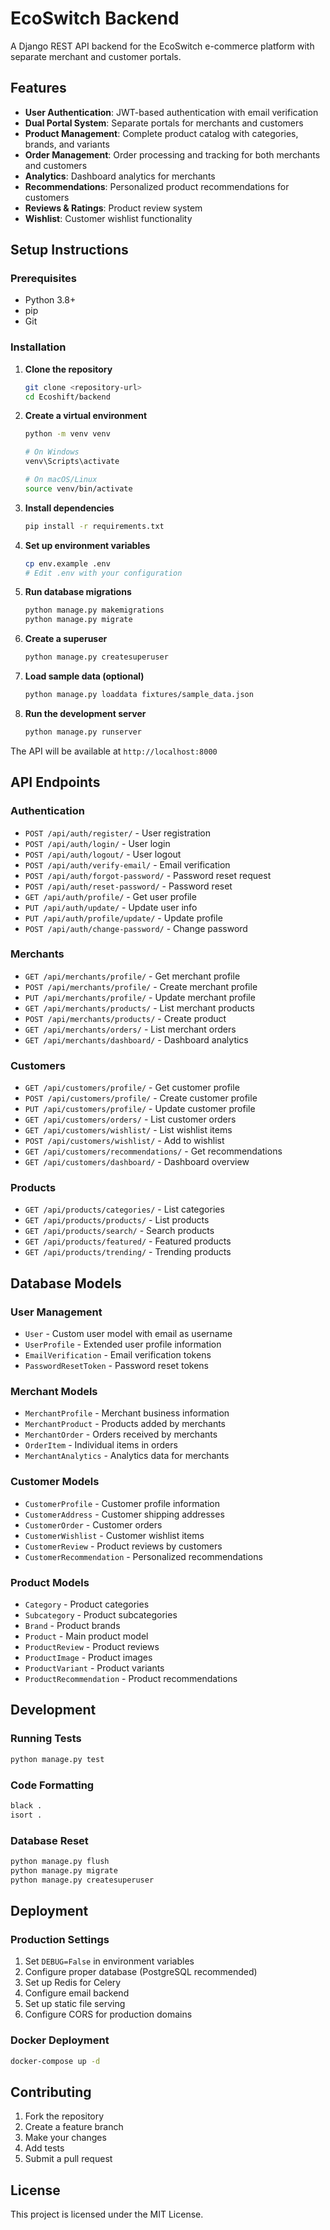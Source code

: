 # EcoSwitch Backend

A Django REST API backend for the EcoSwitch e-commerce platform with separate merchant and customer portals.

## Features

- **User Authentication**: JWT-based authentication with email verification
- **Dual Portal System**: Separate portals for merchants and customers
- **Product Management**: Complete product catalog with categories, brands, and variants
- **Order Management**: Order processing and tracking for both merchants and customers
- **Analytics**: Dashboard analytics for merchants
- **Recommendations**: Personalized product recommendations for customers
- **Reviews & Ratings**: Product review system
- **Wishlist**: Customer wishlist functionality

## Setup Instructions

### Prerequisites

- Python 3.8+
- pip
- Git

### Installation

1. **Clone the repository**
   ```bash
   git clone <repository-url>
   cd Ecoshift/backend
   ```

2. **Create a virtual environment**
   ```bash
   python -m venv venv
   
   # On Windows
   venv\Scripts\activate
   
   # On macOS/Linux
   source venv/bin/activate
   ```

3. **Install dependencies**
   ```bash
   pip install -r requirements.txt
   ```

4. **Set up environment variables**
   ```bash
   cp env.example .env
   # Edit .env with your configuration
   ```

5. **Run database migrations**
   ```bash
   python manage.py makemigrations
   python manage.py migrate
   ```

6. **Create a superuser**
   ```bash
   python manage.py createsuperuser
   ```

7. **Load sample data (optional)**
   ```bash
   python manage.py loaddata fixtures/sample_data.json
   ```

8. **Run the development server**
   ```bash
   python manage.py runserver
   ```

The API will be available at `http://localhost:8000`

## API Endpoints

### Authentication
- `POST /api/auth/register/` - User registration
- `POST /api/auth/login/` - User login
- `POST /api/auth/logout/` - User logout
- `POST /api/auth/verify-email/` - Email verification
- `POST /api/auth/forgot-password/` - Password reset request
- `POST /api/auth/reset-password/` - Password reset
- `GET /api/auth/profile/` - Get user profile
- `PUT /api/auth/update/` - Update user info
- `PUT /api/auth/profile/update/` - Update profile
- `POST /api/auth/change-password/` - Change password

### Merchants
- `GET /api/merchants/profile/` - Get merchant profile
- `POST /api/merchants/profile/` - Create merchant profile
- `PUT /api/merchants/profile/` - Update merchant profile
- `GET /api/merchants/products/` - List merchant products
- `POST /api/merchants/products/` - Create product
- `GET /api/merchants/orders/` - List merchant orders
- `GET /api/merchants/dashboard/` - Dashboard analytics

### Customers
- `GET /api/customers/profile/` - Get customer profile
- `POST /api/customers/profile/` - Create customer profile
- `PUT /api/customers/profile/` - Update customer profile
- `GET /api/customers/orders/` - List customer orders
- `GET /api/customers/wishlist/` - List wishlist items
- `POST /api/customers/wishlist/` - Add to wishlist
- `GET /api/customers/recommendations/` - Get recommendations
- `GET /api/customers/dashboard/` - Dashboard overview

### Products
- `GET /api/products/categories/` - List categories
- `GET /api/products/products/` - List products
- `GET /api/products/search/` - Search products
- `GET /api/products/featured/` - Featured products
- `GET /api/products/trending/` - Trending products

## Database Models

### User Management
- `User` - Custom user model with email as username
- `UserProfile` - Extended user profile information
- `EmailVerification` - Email verification tokens
- `PasswordResetToken` - Password reset tokens

### Merchant Models
- `MerchantProfile` - Merchant business information
- `MerchantProduct` - Products added by merchants
- `MerchantOrder` - Orders received by merchants
- `OrderItem` - Individual items in orders
- `MerchantAnalytics` - Analytics data for merchants

### Customer Models
- `CustomerProfile` - Customer profile information
- `CustomerAddress` - Customer shipping addresses
- `CustomerOrder` - Customer orders
- `CustomerWishlist` - Customer wishlist items
- `CustomerReview` - Product reviews by customers
- `CustomerRecommendation` - Personalized recommendations

### Product Models
- `Category` - Product categories
- `Subcategory` - Product subcategories
- `Brand` - Product brands
- `Product` - Main product model
- `ProductReview` - Product reviews
- `ProductImage` - Product images
- `ProductVariant` - Product variants
- `ProductRecommendation` - Product recommendations

## Development

### Running Tests
```bash
python manage.py test
```

### Code Formatting
```bash
black .
isort .
```

### Database Reset
```bash
python manage.py flush
python manage.py migrate
python manage.py createsuperuser
```

## Deployment

### Production Settings
1. Set `DEBUG=False` in environment variables
2. Configure proper database (PostgreSQL recommended)
3. Set up Redis for Celery
4. Configure email backend
5. Set up static file serving
6. Configure CORS for production domains

### Docker Deployment
```bash
docker-compose up -d
```

## Contributing

1. Fork the repository
2. Create a feature branch
3. Make your changes
4. Add tests
5. Submit a pull request

## License

This project is licensed under the MIT License.












